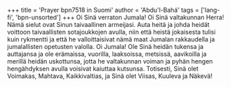 +++
title = 'Prayer bpn7518 in Suomi'
author = 'Abdu'l-Bahá'
tags = ['lang-fi', 'bpn-unsorted']
+++
Oi Sinä verraton Jumala! Oi Sinä valtakunnan Herra! Nämä sielut ovat Sinun taivaallinen armeijasi. Auta heitä ja johda heidät voittoon taivaallisten sotajoukkojen avulla, niin että heistä jokaisesta tulisi kuin rykmentti ja että he valloittaisivat nämä maat Jumalan rakkaudella ja jumalallisten opetusten valolla.
Oi Jumala! Ole Sinä heidän tukensa ja auttajansa ja ole erämaissa, vuorilla, laaksoissa, metsissä, aavikoilla ja merillä heidän uskottunsa, jotta he valtakunnan voiman ja pyhän hengen hengähdyksen avulla voisivat kaiuttaa kutsunsa. 
Totisesti, Sinä olet Voimakas, Mahtava, Kaikkivaltias, ja Sinä olet Viisas, Kuuleva ja Näkevä!
